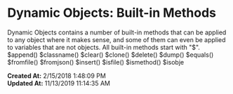 # Dynamic Objects: Built-in Methods

Dynamic Objects contains a number of built-in methods that can be applied to any object where it makes sense, and some of them can even be applied to variables that are not objects. All built-in methods start with "$". $append() $classname() $clear() $clone() $delete() $dump() $equals() $fromfile() $fromjson() $insert() $isfile() $ismethod() $isobje  

**Created At:** 2/15/2018 1:48:09 PM  
**Updated At:** 11/13/2019 11:14:35 AM  

